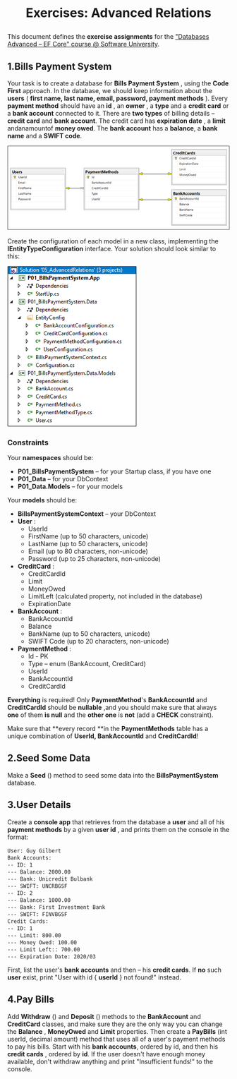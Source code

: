 ﻿# <p align="center"> Exercises: Advanced Relations </p>

This document defines the **exercise assignments** for the [&quot;Databases Advanced – EF Core&quot; course @ Software University](https://softuni.bg/trainings/1741/databases-advanced-entity-framework-october-2017).

## 1.Bills Payment System

Your task is to create a database for **Bills Payment System** , using the **Code First** approach. In the database, we should keep information about the **users** ( **first name, last name, email, password, payment methods** ). Every **payment method** should have an **id** , an **owner** , a **type** and a **credit card** or a **bank account** connected to it. There are **two types** of billing details – **credit card** and **bank account**. The credit card has **expiration date** , a **limit** andanamountof **money owed**. The **bank account** has a **balance**, a **bank name** and a **SWIFT code**.

![Not fount](/DBFundamentals/Databases-Advanced/images/56.png)

Create the configuration of each model in a new class, implementing the **IEntityTypeConfiguration** interface. Your solution should look similar to this:

 ![Not fount](/DBFundamentals/Databases-Advanced/images/57.png)

### Constraints

Your **namespaces** should be:

- **P01_BillsPaymentSystem** – for your Startup class, if you have one
- **P01_Data** – for your DbContext
- **P01_Data.Models** – for your models

Your **models** should be:

- **BillsPaymentSystemContext** – your DbContext
- **User** :
  - UserId
  - FirstName (up to 50 characters, unicode)
  - LastName (up to 50 characters, unicode)
  - Email (up to 80 characters, non-unicode)
  - Password (up to 25 characters, non-unicode)
- **CreditCard** :
  - CreditCardId
  - Limit
  - MoneyOwed
  - LimitLeft (calculated property, not included in the database)
  - ExpirationDate
- **BankAccount** :
  - BankAccountId
  - Balance
  - BankName (up to 50 characters, unicode)
  - SWIFT Code (up to 20 characters, non-unicode)
- **PaymentMethod** :
  - Id - PK
  - Type – enum (BankAccount, CreditCard)
  - UserId
  - BankAccountId
  - CreditCardId

**Everything** is required! Only **PaymentMethod**&#39;s **BankAccountId** and **CreditCardId** should be **nullable** ,and you should make sure that always **one** of them **is null** and the **other one** is **not** (add a **CHECK** constraint).

Make sure that **every record **in the **PaymentMethods** table has a unique combination of **UserId, BankAccountId** and **CreditCardId**!

## 2.Seed Some Data

Make a **Seed** () method to seed some data into the **BillsPaymentSystem** database.

## 3.User Details

Create a **console app** that retrieves from the database a **user** and all of his **payment methods** by a given **user id** , and prints them on the console in the format:

```
User: Guy Gilbert
Bank Accounts:
-- ID: 1
--- Balance: 2000.00
--- Bank: Unicredit Bulbank
--- SWIFT: UNCRBGSF
-- ID: 2
--- Balance: 1000.00
--- Bank: First Investment Bank
--- SWIFT: FINVBGSF
Credit Cards:
-- ID: 1
--- Limit: 800.00
--- Money Owed: 100.00
--- Limit Left:: 700.00
--- Expiration Date: 2020/03
```

First, list the user&#39;s **bank accounts** and then – his **credit cards**. If **no** such **user** exist, print &quot;User with id { **userId** } not found!&quot; instead.

## 4.Pay Bills

Add **Withdraw** () and **Deposit** () methods to the **BankAccount** and **CreditCard** classes, and make sure they are the only way you can change the **Balance** , **MoneyOwed** and **Limit** properties. Then create a **PayBills** (int userId, decimal amount) method that uses all of a user&#39;s payment methods to pay his bills. Start with his **bank accounts**, ordered by id, and then his **credit cards** , ordered by **id**. If the user doesn&#39;t have enough money available, don&#39;t withdraw anything and print &quot;Insufficient funds!&quot; to the console.
